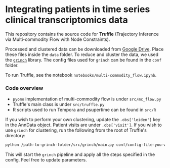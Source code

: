 # Integrating patients in time series clinical transcriptomics data

This repository contains the source code for **Truffle** (Trajectory
Inference via Multi-commodity Flow with Node Constraints).

Processed and clustered data can be downloaded from [Google
Drive](https://drive.google.com/drive/folders/1WteYg1AXpsx_T7hfr5HKeCqQ23dCW88i?usp=share_link).
Place these files inside the `data` folder. To reduce and cluster the data,
we used the [`grinch`](https://github.com/euxhenh/grinch) library. The
config files used for `grinch` can be found in the `conf` folder.

To run Truffle, see the notebook `notebooks/multi-commodity_flow.ipynb`.

### Code overview

- `pyomo` implementation of multi-commodity flow is under `src/mc_flow.py`
- Truffle's main class is under `src/truffle.py`
- R scripts used to run Tempora and psupertime can be found in `src/R`


If you wish to perform your own clustering, update the `.obs['leiden']` key
in the AnnData object. Patient visits are under `.obs['visit']`. If you
wish to use `grinch` for clustering, run the following from the root of
Truffle's directory:

```bash
python /path-to-grinch-folder/src/grinch/main.py conf/config-file-you-wish-to-use.yaml
```

This will start the `grinch` pipeline and apply all the steps specified in
the config. Feel free to update parameters.